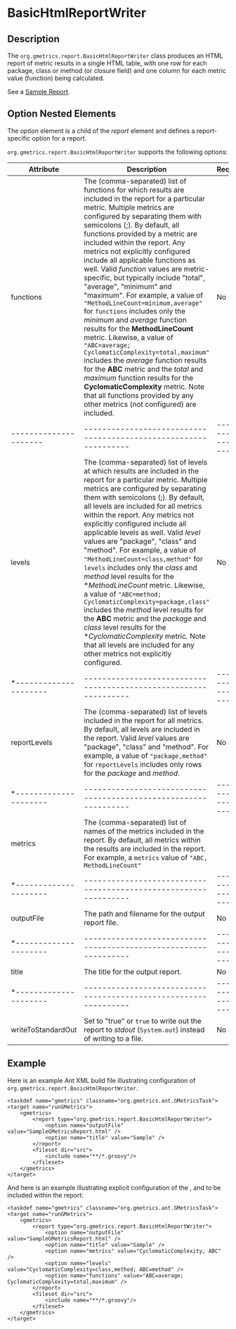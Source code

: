 # BasicHtmlReportWriter

## Description

  The `org.gmetrics.report.BasicHtmlReportWriter` class produces an HTML report of metric results in a single HTML table, with one row for each package, class or method (or closure field) and one column for each metric value (function) being calculated.

  See a [Sample Report](./SampleGMetricsReport.html).

## Option Nested Elements

  The *option* element is a child of the *report* element and defines a report-specific option for a report.

  `org.gmetrics.report.BasicHtmlReportWriter` supports the following options:

| **Attribute**       | **Description**                                                | **Required**           
|---------------------|----------------------------------------------------------------|------------------------
| functions           | The (comma-separated) list of functions for which results are included in the report for a particular metric. Multiple metrics are configured by separating them with semicolons (;). By default, all functions provided by a metric are included within the report. Any metrics not explicitly configured include all applicable functions as well. Valid *function* values are metric-specific, but typically include "total", "average", "minimum" and "maximum". For example, a value of `"MethodLineCount=minimum,average"` for `functions` includes only the *minimum* and *average* function results for the **MethodLineCount** metric. Likewise, a value of `"ABC=average; CyclomaticComplexity=total,maximum"` includes the *average* function results for the **ABC** metric and the *total* and *maximum* function results for the **CyclomaticComplexity** metric. Note that all functions provided by any other metrics (not configured) are included. | No
|---------------------|----------------------------------------------------------------|------------------------
| levels              | The (comma-separated) list of levels at which results are included in the report for a particular metric. Multiple metrics are configured by separating them with semicolons (;). By default, all levels are included for all metrics within the report. Any metrics not explicitly configured include all applicable levels as well. Valid *level* values are "package", "class" and "method". For example, a value of `"MethodLineCount=class,method"` for `levels` includes only the *class* and *method* level results for the **MethodLineCount* metric. Likewise, a value of `"ABC=method; CyclomaticComplexity=package,class"` includes the *method* level results for the **ABC** metric and the *package* and *class* level results for the **CyclomaticComplexity* metric. Note that all levels are included for any other metrics not explicitly configured. | No
*---------------------|----------------------------------------------------------------|------------------------
| reportLevels        | The (comma-separated) list of levels included in the report for all metrics. By default, all levels are included in the report. Valid *level* values are "package", "class" and "method". For example, a value of `"package,method"` for `reportLevels` includes only rows for the *package* and *method*. | No
*---------------------|----------------------------------------------------------------|------------------------
| metrics             | The (comma-separated) list of names of the metrics included in the report. By default, all metrics within the results are included in the report. For example, a `metrics` value of `"ABC, MethodLineCount"` |                     | includes only the **ABC** and **MethodLineCount** metrics within the report. | No
*---------------------|----------------------------------------------------------------|------------------------
| outputFile          | The path and filename for the output report file.              | No                     
*---------------------|----------------------------------------------------------------|------------------------
| title               | The title for the output report.                               | No                     
*---------------------|----------------------------------------------------------------|------------------------
| writeToStandardOut  | Set to "true" or `true` to write out the report to *stdout* (`System.out`) instead of writing to a file. | No      

## Example

  Here is an example Ant XML build file illustrating configuration of
  `org.gmetrics.report.BasicHtmlReportWriter`.

```
<taskdef name="gmetrics" classname="org.gmetrics.ant.GMetricsTask">
<target name="runGMetrics">
    <gmetrics>
        <report type="org.gmetrics.report.BasicHtmlReportWriter">
            <option name="outputFile" value="SampleGMetricsReport.html" />
            <option name="title" value="Sample" />
        </report>
        <fileset dir="src">
            <include name="**/*.groovy"/>
        </fileset>
    </gmetrics>
</target>
```

  And here is an example illustrating explicit configuration of the <metrics>, <levels> and <functions>
  to be included within the report:

```
<taskdef name="gmetrics" classname="org.gmetrics.ant.GMetricsTask">
<target name="runGMetrics">
    <gmetrics>
        <report type="org.gmetrics.report.BasicHtmlReportWriter">
            <option name="outputFile" value="SampleGMetricsReport.html" />
            <option name="title" value="Sample" />
            <option name="metrics" value="CyclomaticComplexity, ABC" />
            <option name="levels" value="CyclomaticComplexity=class,method; ABC=method" />
            <option name="functions" value="ABC=average; CyclomaticComplexity=total,maximum" />
        </report>
        <fileset dir="src">
            <include name="**/*.groovy"/>
        </fileset>
    </gmetrics>
</target>
```